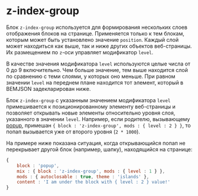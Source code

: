 # z-index-group

Блок `z-index-group` используется для формирования нескольких слоев отображения блоков на странице. Применяется только к тем блокам, которым может быть установлено значение `position`. Каждый слой может находиться как выше, так и ниже других объектов веб-страницы. Их размещением по `z`-оси управляет модификатор `level`.

В качестве значения модификатора `level` используются целые числа  от 0 до 9 включительно. Чем больше значение, тем выше находится слой по сравнению с теми слоями, у которых оно меньше. При равном значении `level` на переднем плане находится тот элемент, который в BEMJSON задекларирован ниже.

Блок `z-index-group` с указанным значением модификатора `level` примешивается к позиционированному элементу веб-страницы и позволяет открывать новые элементы относительно уровня слоя, указанного в значении `level`. Например, если родителю, вызывающему [popup](../popup/popup.ru.md), примешан `{ block : 'z-index-group', mods : { level : 2 } }`, то попап вызывается уже от второго уровня (`2 * 1000`).

На примере ниже показана ситуация, когда открывающийся попап не перекрывает другой блок (например, шапку), находящийся на странице:

```js
{
    block : 'popup',
    mix : { block : 'z-index-group', mods : { level : 1 } },
    mods : { autoclosable : true, theme : 'islands' },
    content : 'I am under the block with { level : 2 } value!'
}
```
